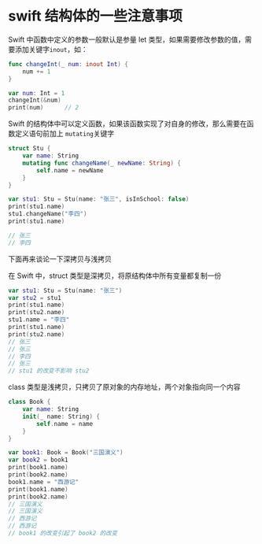 # swift 结构体的一些注意事项

Swift 中函数中定义的参数一般默认是参量 let 类型，如果需要修改参数的值，需要添加关键字`inout`，如：
```swift
func changeInt(_ num: inout Int) {
    num += 1
}

var num: Int = 1
changeInt(&num)
print(num)		// 2
```

Swift 的结构体中可以定义函数，如果该函数实现了对自身的修改，那么需要在函数定义语句前加上 `mutating`关键字
```swift
struct Stu {
    var name: String
    mutating func changeName(_ newName: String) {
        self.name = newName
    }
}

var stu1: Stu = Stu(name: "张三", isInSchool: false)
print(stu1.name)
stu1.changeName("李四")
print(stu1.name)

// 张三
// 李四
```
下面再来谈论一下深拷贝与浅拷贝

在 Swift 中，struct 类型是深拷贝，将原结构体中所有变量都复制一份
```swift
var stu1: Stu = Stu(name: "张三")
var stu2 = stu1
print(stu1.name)
print(stu2.name)
stu1.name = "李四"
print(stu1.name)
print(stu2.name)
// 张三
// 张三
// 李四
// 张三
// stu1 的改变不影响 stu2
```

class 类型是浅拷贝，只拷贝了原对象的内存地址，两个对象指向同一个内容
```swift
class Book {
    var name: String
    init(_ name: String) {
        self.name = name
    }
}

var book1: Book = Book("三国演义")
var book2 = book1
print(book1.name)
print(book2.name)
book1.name = "西游记"
print(book1.name)
print(book2.name)
// 三国演义
// 三国演义
// 西游记
// 西游记
// book1 的改变引起了	book2 的改变
```

